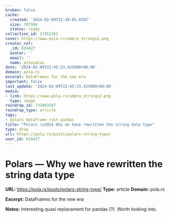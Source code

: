 ```yaml
---
broken: false
cache:
  created: '2024-02-09T22:49:05.058Z'
  size: 707304
  status: ready
collection_id: 17452361
cover: https://www.pola.rs/umbra_strings2.png
creator_ref:
  _id: 624427
  avatar: ''
  email: ''
  name: pitosalas
date: '2024-02-09T22:45:23.425000+00:00'
domain: pola.rs
excerpt: DataFrames for the new era
important: false
last_update: '2024-02-09T22:45:23.425000+00:00'
media:
- link: https://www.pola.rs/umbra_strings2.png
  type: image
raindrop_id: 732483287
raindrop_type: article
tags:
- polars dataframe rust pandas
title: "Polars \u2014 Why we have rewritten the string data type"
type: drop
url: https://pola.rs/posts/polars-string-type/
user_id: 624427
---
```


# Polars — Why we have rewritten the string data type

**URL:** https://pola.rs/posts/polars-string-type/
**Type:** article
**Domain:** pola.rs

**Excerpt:** DataFrames for the new era

**Notes:**
Interesting quasi replacement for pandas (?). Worth looking into. 
